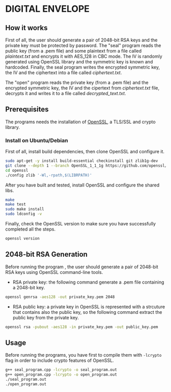 # DIGITAL ENVELOPE

## How it works
First of all, the user should generate a pair of 2048-bit RSA keys and the private key must be protected by password.
The "seal" program reads the public key (from a .pem file) and some plaintext from a file called *plaintext.txt* and encrypts it with AES_128 in CBC mode. 
The IV is randomly generated using OpenSSL library and the symmetric key is known and hardcoded.
Finally, the seal program writes the encrypted symmetric key, the IV and the ciphertext into a file called *ciphertext.txt*.

The "open" program reads the private key (from a .pem file) and the encrypted symmetric key, the IV and the cipertext from *ciphertext.txt* file, decrypts it and writes it to a file called *decrypted_text.txt*.

## Prerequisites 
The programs needs the installation of [OpenSSL](https://github.com/openssl/openssl), a TLS/SSL and crypto library.

### Install on Ubuntu/Debian
First of all, install build dependencies, then clone OpenSSL and configure it.

```bash
sudo apt-get -y install build-essential checkinstall git zlib1g-dev
git clone --depth 1 --branch OpenSSL_1_1_1g https://github.com/openssl/openssl.git
cd openssl
./config zlib '-Wl,-rpath,$(LIBRPATH)'
```

After you have built and tested, install OpenSSL and configure the shared libs.

```bash
make
make test
sudo make install
sudo ldconfig -v
```
Finally, check the OpenSSL version to make sure you have successfully completed all the steps.

```bash
openssl version
```

## 2048-bit RSA Generation
Before running the program , the user should generate a pair of 2048-bit RSA keys using OpenSSL command-line tools. 

* RSA private key: the following command generate a .pem file containing a 2048-bit key.

```bash
openssl genrsa -aes128 -out private_key.pem 2048
```
* RSA public key: a private key in OpenSSL is represented with a strcuture that contains also the public key, so the following command extract the public key from the private key.

```bash
openssl rsa -pubout -aes128 -in private_key.pem -out public_key.pem
```

## Usage
Before running the programs, you have first to compile them with `-lcrypto` flag in order to include crypto features of OpenSSL.

```bash
g++ seal_program.cpp -lcrypto -o seal_program.out
g++ open_program.cpp -lcrypto -o open_program.out
./seal_program.out
./open_program.out
```
